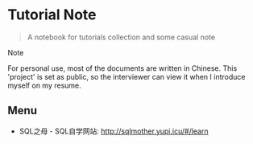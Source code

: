 # Tutorial Note

> A notebook for tutorials collection and some casual note

> [!NOTE]
> For personal use, most of the documents are written in Chinese. This 'project' is set as public, so the interviewer can view it when I introduce myself on my resume.



## Menu
 - SQL之母 - SQL自学网站: http://sqlmother.yupi.icu/#/learn
